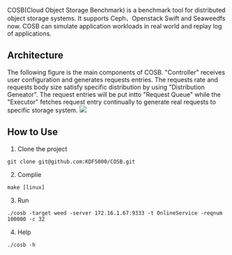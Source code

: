 COSB(Cloud Object Storage Benchmark) is a benchmark tool for distributed object storage systems. It supports Ceph、Openstack Swift and Seaweedfs now. COSB can simulate application workloads in real world and replay log of applications.

## Architecture
The following figure is the main components of COSB. "Controller" receives user configuration and generates requests entries. The requests rate and requests body size satisfy specific distribution by using "Distribution Geneator". The request entries will be put intto "Request Queue" while the "Executor" fetches request entry continually to generate real requests to specific storage system.
![](http://7sbpmg.com1.z0.glb.clouddn.com/blog/images/cfsb_impl.png)

## How to Use
1. Clone the project
```
git clone git@github.com:KDF5000/COSB.git
```
2. Complie
```
make [linux]
```
3. Run
```
./cosb -target weed -server 172.16.1.67:9333 -t OnlineService -reqnum 100000 -c 32
```
4. Help
```
./cosb -h
```
